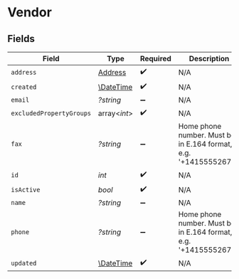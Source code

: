 # Vendor


## Fields

| Field                                                            | Type                                                             | Required                                                         | Description                                                      |
| ---------------------------------------------------------------- | ---------------------------------------------------------------- | ---------------------------------------------------------------- | ---------------------------------------------------------------- |
| `address`                                                        | [Address](../../models/shared/Address.md)                        | :heavy_check_mark:                                               | N/A                                                              |
| `created`                                                        | [\DateTime](https://www.php.net/manual/en/class.datetime.php)    | :heavy_check_mark:                                               | N/A                                                              |
| `email`                                                          | *?string*                                                        | :heavy_minus_sign:                                               | N/A                                                              |
| `excludedPropertyGroups`                                         | array<*int*>                                                     | :heavy_check_mark:                                               | N/A                                                              |
| `fax`                                                            | *?string*                                                        | :heavy_minus_sign:                                               | Home phone number. Must be in E.164 format, e.g. '+14155552671'. |
| `id`                                                             | *int*                                                            | :heavy_check_mark:                                               | N/A                                                              |
| `isActive`                                                       | *bool*                                                           | :heavy_check_mark:                                               | N/A                                                              |
| `name`                                                           | *?string*                                                        | :heavy_minus_sign:                                               | N/A                                                              |
| `phone`                                                          | *?string*                                                        | :heavy_minus_sign:                                               | Home phone number. Must be in E.164 format, e.g. '+14155552671'. |
| `updated`                                                        | [\DateTime](https://www.php.net/manual/en/class.datetime.php)    | :heavy_check_mark:                                               | N/A                                                              |